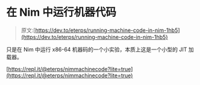 # 在 Nim 中运行机器代码

> 原文:[https://dev.to/eterps/running-machine-code-in-nim-1hb5](https://dev.to/eterps/running-machine-code-in-nim-1hb5)

只是在 Nim 中运行 x86-64 机器码的一个小实验，本质上这是一个小型的 JIT 加载器。

[https://repl.it/@eterps/nimmachinecode?lite=true](https://repl.it/@eterps/nimmachinecode?lite=true)